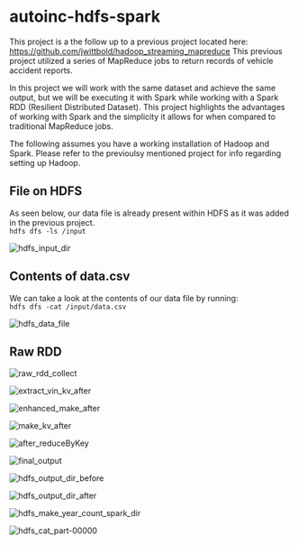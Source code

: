 # autoinc-hdfs-spark

This project is a the follow up to a previous project located here:\
https://github.com/jwittbold/hadoop_streaming_mapreduce
This previous project utilized a series of MapReduce jobs to return records of vehicle accident reports.


In this project we will work with the same dataset and achieve the same output, but we will be executing it with Spark while working with a Spark RDD (Resilient Distributed Dataset). This project highlights the advantages of working with Spark and the simplicity it allows for when compared to traditional MapReduce jobs. 

The following assumes you have a working installation of Hadoop and Spark. Please refer to the previoulsy mentioned project for info regarding setting up Hadoop. 

## File on HDFS
As seen below, our data file is already present within HDFS as it was added in the previous project.\
```hdfs dfs -ls /input```

![hdfs_input_dir](/screenshots/hdfs_input_dir.png)


## Contents of data.csv
We can take a look at the contents of our data file by running:\
```hdfs dfs -cat /input/data.csv ```

![hdfs_data_file](/screenshots/hdfs_data_file.png)


## Raw RDD
![raw_rdd_collect](/screenshots/raw_rdd_collect.png)

![extract_vin_kv_after](screenshots/extract_vin_kv_after.png)

![enhanced_make_after](screenshots/enhanced_make_after.png)

![make_kv_after](screenshots/make_kv_after.png)


![after_reduceByKey](screenshots/after_reduceByKey.png)

![final_output](screenshots/final_output.png)

![hdfs_output_dir_before](screenshots/hdfs_output_dir_before.png)

![hdfs_output_dir_after](screenshots/hdfs_output_dir_after.png)

![hdfs_make_year_count_spark_dir](screenshots/hdfs_make_year_count_spark_dir.png)

![hdfs_cat_part-00000](screenshots/hdfs_cat_part-00000.png)
